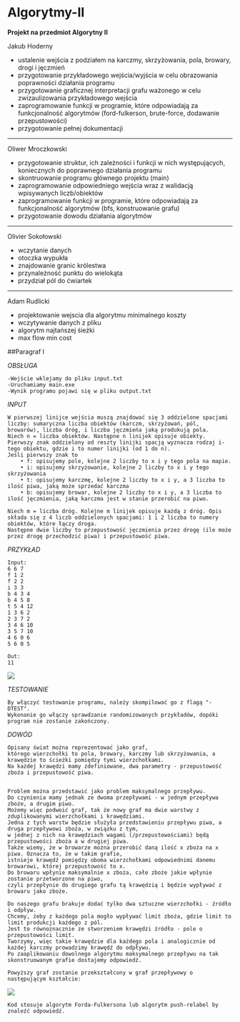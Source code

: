# Algorytmy-II
**Projekt na przedmiot Algorytny II**

Jakub Hoderny

- ustalenie wejścia z podziałem na karczmy, skrzyżowania,
  pola, browary, drogi i jęczmień
- przygotowanie przykładowego wejścia/wyjścia w celu
  obrazowania poprawności działania programu
- przygotowanie graficznej interpretacji grafu ważonego
  w celu zwizaulizowania przykładowego wejścia
- zaprogramowanie funkcji w programie, które odpowiadają
  za funkcjonalność algorytmów (ford-fulkerson, brute-force,
  dodawanie przepustowości)
- przygotowanie pełnej dokumentacji

---------------------------------------------------------

Oliwer Mroczkowski

- przygotowanie struktur, ich zależności i funkcji w nich występujących,
  koniecznych do poprawnego działania programu
- skontruowanie programu głównego projektu (main)
- zaprogramowanie odpowiedniego wejścia wraz z walidacją
  wpisywanych liczb/obiektów
- zaprogramowanie funkcji w programie, które odpowiadają
  za funkcjonalność algorytmów (bfs, konstruowanie grafu)
- przygotowanie dowodu działania algorytmów

---------------------------------------------------------

Olivier Sokołowski

- wczytanie danych
- otoczka wypukła
- znajdowanie granic królestwa
- przynależność punktu do wielokąta
- przydział pól do ćwiartek

---------------------------------------------------------

Adam Rudlicki

- projektowanie wejscia dla algorytmu minimalnego koszty
- wczytywanie danych z pliku
- algorytm najtańszej śieżki
- max flow min cost

##Paragraf I

*OBSŁUGA*

    -Wejście wklejamy do pliku input.txt
    -Uruchamiamy main.exe
    -Wynik programu pojawi się w pliku output.txt

*INPUT*

    W pierwszej linijce wejścia muszą znajdować się 3 oddzielone spacjami liczby: sumaryczna liczba obiektów (karczm, skrzyżowań, pól, browarów), liczba dróg, i liczba jęczmieńa jaką produkują pola.
    Niech n = liczba obiektów. Następne n linijek opisuje obiekty. Pierwszy znak oddzielony od reszty linijki spacją wyznacza rodzaj i-tego obiektu, gdzie i to numer linijki (od 1 do n).
    Jeśli pierwszy znak to
        • f: opisujemy pole, kolejne 2 liczby to x i y tego pola na mapie.
        • i: opisujemy skrzyżowanie, kolejne 2 liczby to x i y tego skrzyżowania
        • t: opisujemy karczmę, kolejne 2 liczby to x i y, a 3 liczba to ilość piwa, jaką może sprzedać karczma
        • b: opisujemy browar, kolejne 2 liczby to x i y, a 3 liczba to ilość jęczmienia, jaką karczma jest w stanie przerobić na piwo.

    Niech m = liczba dróg. Kolejne m linijek opisuje każdą z dróg. Opis składa się z 4 liczb oddzielonych spacjami: 1 i 2 liczba to numery obiektów, które łączy droga. 
    Następne dwie liczby to przepustowość jęczmienia przez drogę (ile może przez drogę przechodzić piwa) i przepustowość piwa.
 
*PRZYKŁAD*

```
Input:
6 6 7
f 1 2
f 2 2
i 3 3
b 4 3 4
b 4 5 8
t 5 4 12
1 3 6 2
2 3 7 2
3 4 6 10
3 5 7 10
4 6 0 6
5 6 0 5

Out:
11
```

![](https://i.imgur.com/HcW058Y.png)

*TESTOWANIE*

    By włączyć testowanie programu, należy skompilować go z flagą "-DTEST".
    Wykonanie go włączy sprawdzanie randomizowanych przykładów, dopóki program nie zostanie zakończony.

*DOWÓD*

    Opisany świat można reprezentować jako graf,
    którego wierzchołki to pola, browary, karczmy lub skrzyżowania, a krawędzie to ścieżki pomiędzy tymi wierzchołkami.
    Na każdej krawędzi mamy zdefiniowane, dwa parametry - przepustowość zboża i przepustowość piwa. 


    Problem można przedstawić jako problem maksymalnego przepływu.
    Do czynienia mamy jednak ze dwoma przepływami - w jednym przepływa zboże, a drugim piwo.
    Możemy więc podwoić graf, tak że nowy graf ma dwie warstwy z zduplikowanymi wierzchołkami i krawędziami. 
    Jedna z tych warstw będzie służyła przedstawieniu przepływu piwa, a druga przepływowi zboża, w związku z tym,
    w jednej z nich na krawędziach wagami (/przepustowościami) będą przepustowości zboża a w drugiej piwa. 
    Także wiemy, że w browarze można przerobić daną ilość x zboża na x piwa. Oznacza to, że w takim grafie,
    istnieje krawędź pomiędzy oboma wierzchołkami odpowiednimi danemu browarowi, której przepustowość to x.
    Do browaru wpłynie maksymalnie x zboża, całe zboże jakie wpłynie zostanie przetworzone na piwo, 
    czyli przepłynie do drugiego grafu tą krawędzią i będzie wypływać z browaru jako zboże. 

    Do naszego grafu brakuje dodać tylko dwa sztuczne wierzchołki - źródło i odpływ.
    Chcemy, żeby z każdego pola mogło wypływać limit zboża, gdzie limit to limit produkcji każdego z pól. 
    Jest to równoznacznie ze stworzeniem krawędzi źródło - pole o przepustowości limit. 
    Tworzymy, więc takie krawędzie dla każdego pola i analogicznie od każdej karczmy prowadzimy krawędź do odpływu.
    Po zaaplikowaniu dowolnego algorytmu maksymalnego przepływu na tak skonstruowanym grafie dostajemy odpowiedź.

    Powyższy graf zostanie przekształcony w graf przepływowy o następującym kształcie:
![](https://i.imgur.com/QlSqmJa.png)

    Kod stosuje algorytm Forda-Fulkersona lub algorytm push-relabel by znaleźć odpowiedź.
